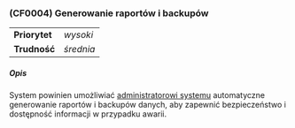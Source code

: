 ### (CF0004) Generowanie raportów i backupów

|               |           |
|---------------|-----------|
| **Priorytet** | _wysoki_  |
| **Trudność**  | _średnia_ |

##### Opis

System powinien umożliwiać [administratorowi systemu](../../3.2.interesariusze/interesariusze/administrator.md)
automatyczne generowanie raportów i backupów danych, aby zapewnić bezpieczeństwo i dostępność informacji w przypadku
awarii.
